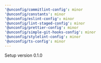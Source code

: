 ```yaml
---
'@unconfig/commitlint-config': minor
'@unconfig/constants': minor
'@unconfig/eslint-config': minor
'@unconfig/lint-staged-config': minor
'@unconfig/prettier-config': minor
'@unconfig/simple-git-hooks-config': minor
'@unconfig/stylelint-config': minor
'@unconfig/ts-config': minor
---
```


Setup version 0.1.0
